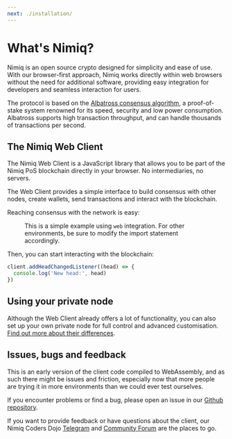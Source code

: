 ```yaml
---
next: ./installation/
---
```


# What's Nimiq?

Nimiq is an open source crypto designed for simplicity and ease of use. With our browser-first approach, Nimiq works directly within web browsers without the need for additional software, providing easy integration for developers and seamless interaction for users.

The protocol is based on the [Albatross consensus algorithm](/learn/), a proof-of-stake system renowned for its speed, security and low power consumption. Albatross supports high transaction throughput, and can handle thousands of transactions per second.

## The Nimiq Web Client

The Nimiq Web Client is a JavaScript library that allows you to be part of the Nimiq PoS blockchain directly in your browser. No intermediaries, no servers.

The Web Client provides a simple interface to build consensus with other nodes, create wallets, send transactions and interact with the blockchain.

Reaching consensus with the network is easy:

<figure>

<!--@include: ./_demo.web.md-->

<figcaption mt--16 mb-32 op-80 mx-0>

This is a simple example using `web` integration. For other environments, be sure to modify the import statement accordingly.

</figcaption>

</figure>

Then, you can start interacting with the blockchain:

```js
client.addHeadChangedListener((head) => {
  console.log('New head:', head)
})
```

## Using your private node

Although the Web Client already offers a lot of functionality, you can also set up your own private node for full control and advanced customisation. [Find out more about their differences](../web-client-rpc.md).

## Issues, bugs and feedback

This is an early version of the client code compiled to WebAssembly, and as such there might be issues and friction, especially now that more people are trying it in more environments than we could ever test ourselves.

If you encounter problems or find a bug, please open an issue in our [Github repository](https://github.com/nimiq/core-rs-albatross).

If you want to provide feedback or have questions about the client, our Nimiq Coders Dojo [Telegram](https://t.me/nimiq) and [Community Forum](https://forum.nimiq.community/) are the places to go.
